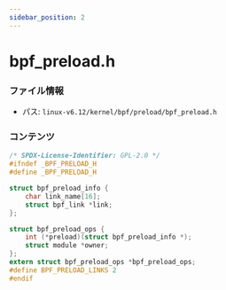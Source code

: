 ```yaml
---
sidebar_position: 2
---
```

# bpf_preload.h

### ファイル情報

- パス: `linux-v6.12/kernel/bpf/preload/bpf_preload.h`

### コンテンツ

```h
/* SPDX-License-Identifier: GPL-2.0 */
#ifndef _BPF_PRELOAD_H
#define _BPF_PRELOAD_H

struct bpf_preload_info {
	char link_name[16];
	struct bpf_link *link;
};

struct bpf_preload_ops {
	int (*preload)(struct bpf_preload_info *);
	struct module *owner;
};
extern struct bpf_preload_ops *bpf_preload_ops;
#define BPF_PRELOAD_LINKS 2
#endif

```
